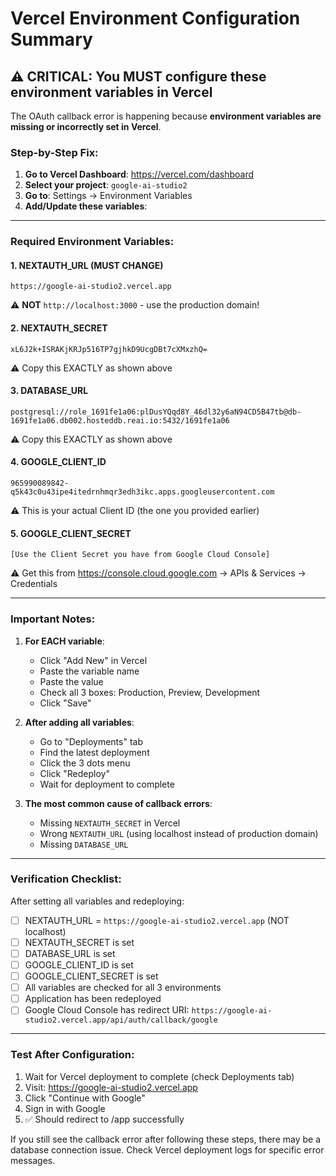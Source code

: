 
# Vercel Environment Configuration Summary

## ⚠️ CRITICAL: You MUST configure these environment variables in Vercel

The OAuth callback error is happening because **environment variables are missing or incorrectly set in Vercel**.

### Step-by-Step Fix:

1. **Go to Vercel Dashboard**: https://vercel.com/dashboard
2. **Select your project**: `google-ai-studio2`
3. **Go to**: Settings → Environment Variables
4. **Add/Update these variables**:

---

### Required Environment Variables:

#### 1. NEXTAUTH_URL (MUST CHANGE)
```
https://google-ai-studio2.vercel.app
```
⚠️ **NOT** `http://localhost:3000` - use the production domain!

#### 2. NEXTAUTH_SECRET
```
xL6J2k+ISRAKjKRJp516TP7gjhkD9UcgDBt7cXMxzhQ=
```
⚠️ Copy this EXACTLY as shown above

#### 3. DATABASE_URL
```
postgresql://role_1691fe1a06:plDusYQqd8Y_46dl32y6aN94CD5B47tb@db-1691fe1a06.db002.hosteddb.reai.io:5432/1691fe1a06
```
⚠️ Copy this EXACTLY as shown above

#### 4. GOOGLE_CLIENT_ID
```
965990089842-q5k43c0u43ipe4itedrnhmqr3edh3ikc.apps.googleusercontent.com
```
⚠️ This is your actual Client ID (the one you provided earlier)

#### 5. GOOGLE_CLIENT_SECRET
```
[Use the Client Secret you have from Google Cloud Console]
```
⚠️ Get this from https://console.cloud.google.com → APIs & Services → Credentials

---

### Important Notes:

1. **For EACH variable**: 
   - Click "Add New" in Vercel
   - Paste the variable name
   - Paste the value
   - Check all 3 boxes: Production, Preview, Development
   - Click "Save"

2. **After adding all variables**:
   - Go to "Deployments" tab
   - Find the latest deployment
   - Click the 3 dots menu
   - Click "Redeploy"
   - Wait for deployment to complete

3. **The most common cause of callback errors**:
   - Missing `NEXTAUTH_SECRET` in Vercel
   - Wrong `NEXTAUTH_URL` (using localhost instead of production domain)
   - Missing `DATABASE_URL` 

---

### Verification Checklist:

After setting all variables and redeploying:

- [ ] NEXTAUTH_URL = `https://google-ai-studio2.vercel.app` (NOT localhost)
- [ ] NEXTAUTH_SECRET is set
- [ ] DATABASE_URL is set
- [ ] GOOGLE_CLIENT_ID is set
- [ ] GOOGLE_CLIENT_SECRET is set
- [ ] All variables are checked for all 3 environments
- [ ] Application has been redeployed
- [ ] Google Cloud Console has redirect URI: `https://google-ai-studio2.vercel.app/api/auth/callback/google`

---

### Test After Configuration:

1. Wait for Vercel deployment to complete (check Deployments tab)
2. Visit: https://google-ai-studio2.vercel.app
3. Click "Continue with Google"
4. Sign in with Google
5. ✅ Should redirect to /app successfully

If you still see the callback error after following these steps, there may be a database connection issue. Check Vercel deployment logs for specific error messages.
